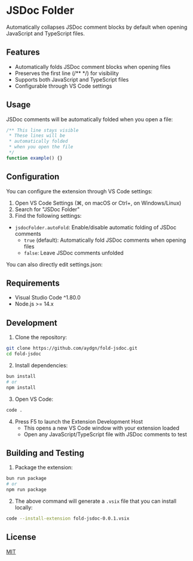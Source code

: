 # JSDoc Folder

Automatically collapses JSDoc comment blocks by default when opening JavaScript and TypeScript files.

## Features

- Automatically folds JSDoc comment blocks when opening files
- Preserves the first line (/** */) for visibility
- Supports both JavaScript and TypeScript files
- Configurable through VS Code settings

## Usage

JSDoc comments will be automatically folded when you open a file:

```javascript
/** This line stays visible
 * These lines will be
 * automatically folded
 * when you open the file
 */
function example() {}
```

## Configuration

You can configure the extension through VS Code settings:

1. Open VS Code Settings (⌘, on macOS or Ctrl+, on Windows/Linux)
2. Search for "JSDoc Folder"
3. Find the following settings:

* `jsdocFolder.autoFold`: Enable/disable automatic folding of JSDoc comments
  * `true` (default): Automatically fold JSDoc comments when opening files
  * `false`: Leave JSDoc comments unfolded

You can also directly edit settings.json:

## Requirements

- Visual Studio Code ^1.80.0
- Node.js >= 14.x

## Development

1. Clone the repository:
```bash
git clone https://github.com/aydgn/fold-jsdoc.git
cd fold-jsdoc
```

2. Install dependencies:
```bash
bun install
# or
npm install
```

3. Open VS Code:
```bash
code .
```

4. Press F5 to launch the Extension Development Host
   - This opens a new VS Code window with your extension loaded
   - Open any JavaScript/TypeScript file with JSDoc comments to test

## Building and Testing

1. Package the extension:
```bash
bun run package
# or
npm run package
```

2. The above command will generate a `.vsix` file that you can install locally:
```bash
code --install-extension fold-jsdoc-0.0.1.vsix
```

## License

[MIT](LICENSE)